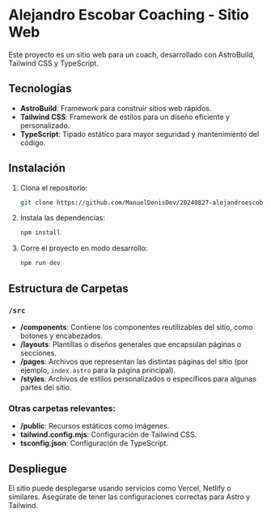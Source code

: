 
# Alejandro Escobar Coaching - Sitio Web

Este proyecto es un sitio web para un coach, desarrollado con AstroBuild, Tailwind CSS y TypeScript.

## Tecnologías

- **AstroBuild**: Framework para construir sitios web rápidos.
- **Tailwind CSS**: Framework de estilos para un diseño eficiente y personalizado.
- **TypeScript**: Tipado estático para mayor seguridad y mantenimiento del código.

## Instalación

1. Clona el repositorio:
   ```bash
   git clone https://github.com/ManuelDenisDev/20240827-alejandroescobar-coaching
   ```
2. Instala las dependencias:
   ```bash
   npm install
   ```

3. Corre el proyecto en modo desarrollo:
   ```bash
   npm run dev
   ```

## Estructura de Carpetas

### `/src`

- **/components**: Contiene los componentes reutilizables del sitio, como botones y encabezados.
- **/layouts**: Plantillas o diseños generales que encapsulan páginas o secciones.
- **/pages**: Archivos que representan las distintas páginas del sitio (por ejemplo, `index.astro` para la página principal).
- **/styles**: Archivos de estilos personalizados o específicos para algunas partes del sitio.

### Otras carpetas relevantes:

- **/public**: Recursos estáticos como imágenes.
- **tailwind.config.mjs**: Configuración de Tailwind CSS.
- **tsconfig.json**: Configuración de TypeScript.

## Despliegue

El sitio puede desplegarse usando servicios como Vercel, Netlify o similares. Asegúrate de tener las configuraciones correctas para Astro y Tailwind.

